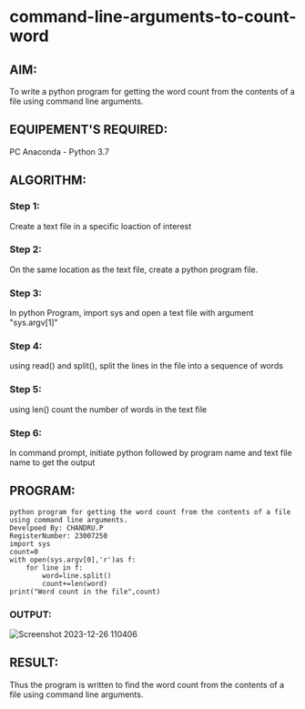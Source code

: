 # command-line-arguments-to-count-word
## AIM:
To write a python program for getting the word count from the contents of a file using command line arguments.
## EQUIPEMENT'S REQUIRED: 
PC
Anaconda - Python 3.7
## ALGORITHM: 
### Step 1:
Create a text file in a specific loaction of interest
### Step 2: 
On the same location as the text file, create a python program file.
### Step 3: 
In python Program, import sys and open a text file with argument "sys.argv[1]"
### Step 4:  
using read() and split(), split the lines in the file into a sequence of words
### Step 5: 
using len() count the number of words in the text file
### Step 6: 
In command prompt, initiate python followed by program name and text file name to get the output
## PROGRAM:
```
python program for getting the word count from the contents of a file using command line arguments.
Develpoed By: CHANDRU.P
RegisterNumber: 23007250
import sys
count=0
with open(sys.argv[0],'r')as f:
    for line in f:
        word=line.split()
        count+=len(word)
print("Word count in the file",count)
```      

### OUTPUT:
![Screenshot 2023-12-26 110406](https://github.com/chandru174642/command-line-arguments-to-count-word/assets/139841798/a3cc6410-d82f-4713-a98c-51f5b04974a4)




## RESULT:
Thus the program is written to find the word count from the contents of a file using command line arguments.
